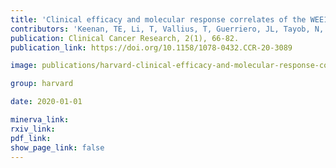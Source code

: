 ```yaml
---
title: 'Clinical efficacy and molecular response correlates of the WEE1 inhibitor adavosertib combined with cisplatin in patients with metastatic triple-negative breast cancer.'
contributors: 'Keenan, TE, Li, T, Vallius, T, Guerriero, JL, Tayob, N, Kochupurakkal, B, Davis, J, Pastorello, R, Tahara, RK, Anderson, L, Conway, J, He, MX, Shannon, E, Godin, RE, Sorger, PK, D'Andrea, A, Overmoyer, B, Winer, EP, Mittendorf, EA, Van Allen, EM, Shapiro, GI, & Tolaney, SM. (2021).'
publication: Clinical Cancer Research, 2(1), 66-82.
publication_link: https://doi.org/10.1158/1078-0432.CCR-20-3089

image: publications/harvard-clinical-efficacy-and-molecular-response-correlates-of-the-WEE1-inhibitor-adavosertib-combined-with-cisplatin-in-patients-with-metastatic-triple-negative-breast-cancer.jpg

group: harvard

date: 2020-01-01

minerva_link:
rxiv_link:
pdf_link:
show_page_link: false
---
```

